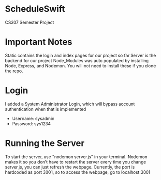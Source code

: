 # ScheduleSwift
CS307 Semester Project


# Important Notes
Static contains the login and index pages for our project so far
Server is the backend for our project
Node_Modules was auto populated by installing Node, Express, and Nodemon. You will not need to install these if you clone the repo.

# Login
I added a System Administrator Login, which will bypass account authentication when that is implemented
* Username: sysadmin
* Password: sys1234


# Running the Server
To start the server, use "nodemon server.js" in your terminal. Nodemon makes it so you don't have to restart the server every time you change server.js, you can just refresh the webpage. Currently, the port is hardcoded as port 3001, so to access the webpage, go to localhost:3001
